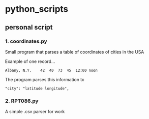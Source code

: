# python_scripts

## personal script

### 1. coordinates.py
Small program that parses a table of coordinates of cities in the USA

Example of one record...
```
Albany, N.Y.	42	40	73	45	12:00 noon
```
The program parses this information to 
```
"city": "latitude longitude",
```

### 2. RPT086.py
A simple .csv parser for work
